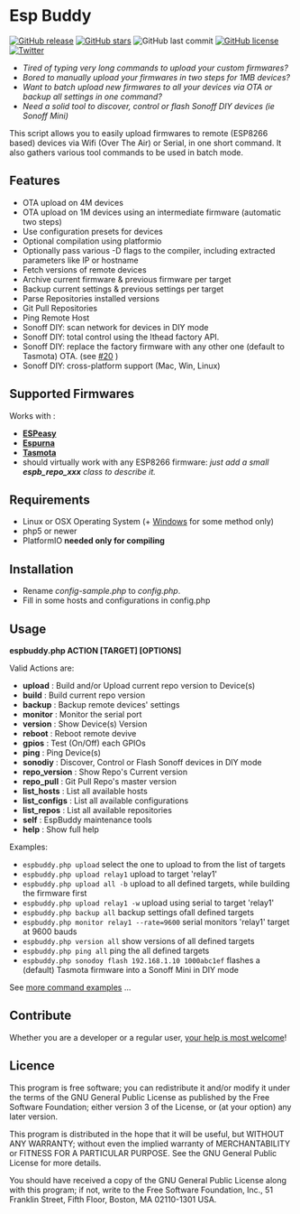 # Esp Buddy

[![GitHub release](https://img.shields.io/github/tag/soif/EspBuddy.svg)](https://GitHub.com/soif/EspBuddy/releases/)
[![GitHub stars](https://img.shields.io/github/stars/soif/EspBuddy.svg)](https://github.com/soif/EspBuddy/stargazers)
![GitHub last commit](https://img.shields.io/github/last-commit/soif/EspBuddy.svg)
[![GitHub license](https://img.shields.io/github/license/soif/EspBuddy.svg)](https://github.com/soif/EspBuddy/blob/master/LICENSE)
[![Twitter](https://img.shields.io/twitter/url.svg?style=social&url=https%3A%2F%2Fgithub.com%2Fsoif%2FEspBuddy)](https://twitter.com/intent/tweet?text=Wow:&url=https%3A%2F%2Fgithub.com%2Fsoif%2FEspBuddy)

- _Tired of typing very long commands to upload your custom firmwares?_
- _Bored to manually upload your firmwares in two steps for 1MB devices?_
- _Want to batch upload new firmwares to all your devices via OTA or backup all settings in one command?_
- _Need a solid tool to discover, control or flash Sonoff DIY devices (ie Sonoff Mini)_

This script allows you to easily upload firmwares to remote (ESP8266 based) devices via Wifi (Over The Air) or Serial, in one short command.
It also gathers various tool commands to be used in batch mode.


## Features

- OTA upload on 4M devices
- OTA upload on 1M devices using an intermediate firmware (automatic two steps)
- Use configuration presets for devices
- Optional compilation using platformio
- Optionally pass various -D flags to the compiler, including extracted parameters like IP or hostname
- Fetch versions of remote devices
- Archive current firmware & previous firmware per target
- Backup current settings & previous settings per target
- Parse Repositories installed versions
- Git Pull Repositories
- Ping Remote Host
- Sonoff DIY: scan network for devices in DIY mode
- Sonoff DIY: total control using the Ithead factory API.
- Sonoff DIY: replace the factory firmware with any other one (default to Tasmota) OTA. (see [#20](https://github.com/soif/EspBuddy/issues/20) )
- Sonoff DIY: cross-platform support (Mac, Win, Linux)

## Supported Firmwares

Works with :

- [**ESPeasy**](https://github.com/letscontrolit/ESPEasy/)
- [**Espurna**](https://github.com/xoseperez/espurna)
- [**Tasmota**](https://github.com/arendst/Sonoff-Tasmota/)
- should virtually work with any ESP8266 firmware: *just add a small **espb_repo_xxx** class to describe it.*

## Requirements

- Linux or OSX Operating System (+ [Windows](doc/install_windows.md) for some method only)
- php5 or newer
- PlatformIO __needed only for compiling__

## Installation

- Rename _config-sample.php_ to _config.php_.
- Fill in some hosts and configurations in config.php

## Usage

**espbuddy.php ACTION [TARGET] [OPTIONS]**

Valid Actions are:
 
- **upload**          : Build and/or Upload current repo version to Device(s)
- **build**           : Build current repo version
- **backup**          : Backup remote devices' settings
- **monitor**         : Monitor the serial port
- **version**         : Show Device(s) Version
- **reboot**          : Reboot remote devive
- **gpios**           : Test (On/Off) each GPIOs
- **ping**            : Ping Device(s)
- **sonodiy**         : Discover, Control or Flash Sonoff devices in DIY mode
- **repo_version**    : Show Repo's Current version
- **repo_pull**       : Git Pull Repo's master version
- **list_hosts**      : List all available hosts
- **list_configs**    : List all available configurations
- **list_repos**      : List all available repositories
- **self**            : EspBuddy maintenance tools
- **help**            : Show full help


Examples:

- `espbuddy.php upload` select the one to upload to from the list of targets
- `espbuddy.php upload relay1` upload to target 'relay1'
- `espbuddy.php upload all -b` upload to all defined targets, while building the firmware first
- `espbuddy.php upload relay1 -w` upload using serial to target 'relay1'
- `espbuddy.php backup all` backup settings ofall defined targets
- `espbuddy.php monitor relay1 --rate=9600` serial monitors  'relay1' target at 9600 bauds
- `espbuddy.php version all` show versions of all defined targets
- `espbuddy.php ping all` ping the all defined targets
- `espbuddy.php sonodoy flash 192.168.1.10 1000abc1ef` flashes a (default) Tasmota firmware into a Sonoff Mini in DIY mode

See [more command examples](doc/command_examples.md) ...

## Contribute

Whether you are a developer or a regular user, [your help is most welcome](.github/CONTRIBUTING.md)!

## Licence

This program is free software; you can redistribute it and/or modify it under the terms of the GNU General Public License as published by the Free Software Foundation; either version 3 of the License, or (at your option) any later version.

This program is distributed in the hope that it will be useful, but WITHOUT ANY WARRANTY; without even the implied warranty of MERCHANTABILITY or FITNESS FOR A PARTICULAR PURPOSE. See the GNU General Public License for more details.

You should have received a copy of the GNU General Public License along with this program; if not, write to the Free Software Foundation, Inc., 51 Franklin Street, Fifth Floor, Boston, MA 02110-1301 USA.
